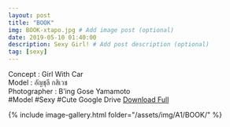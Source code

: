 ```yaml
---
layout: post
title: "BOOK"
img: BOOK-xtapo.jpg # Add image post (optional)
date: 2019-05-10 01:40:00
description: Sexy Girl! # Add post description (optional)
tag: [sexy]
---
```

Concept : Girl With Car  
Model : อัญชุลี กสิเวช  
Photographer : B’ing Gose Yamamoto  
#Model #Sexy #Cute
Google Drive [Download Full](http://gestyy.com/e0GwEs)

{% include image-gallery.html folder="/assets/img/A1/BOOK/" %}
